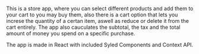 This is a store app, where you can select different products and add them to your cart to you may buy them, also there is a cart option that lets you increse the quantity of a certan item, aswell as reduce or delete it from the cart entirely. The app also cauculates the subtotal, the tax and the total amount of money you spend on a specific purchase. 

The app is made in React with included Syled Components and Context API.
